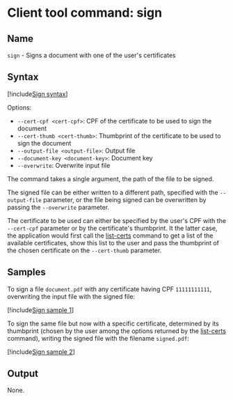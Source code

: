 ﻿# Client tool command: **sign**

## Name

`sign` - Signs a document with one of the user's certificates

## Syntax

[!include[Sign syntax](../../../../../../includes/rest-pki/core/client-tool/sign-syntax.md)]

Options:

* `--cert-cpf <cert-cpf>`: CPF of the certificate to be used to sign the document
* `--cert-thumb <cert-thumb>`: Thumbprint of the certificate to be used to sign the document
* `--output-file <output-file>`: Output file
* `--document-key <document-key>`: Document key
* `--overwrite`: Overwrite input file

The command takes a single argument, the path of the file to be signed.

The signed file can be either written to a different path, specified with the `--output-file` parameter, or the file being signed can be overwritten
by passing the `--overwrite` parameter.

The certificate to be used can either be specified by the user's CPF with the `--cert-cpf` parameter or by the certificate's thumbprint. It the latter case,
the application would first call the [list-certs](list-certs.md) command to get a list of the available certificates, show this list to the user and pass the
thumbprint of the chosen certificate on the `--cert-thumb` parameter.

## Samples

To sign a file `document.pdf` with any certificate having CPF `11111111111`, overwriting the input file with the signed file:

[!include[Sign sample 1](../../../../../../includes/rest-pki/core/client-tool/sign-sample-cpf-overwrite.md)]

To sign the same file but now with a specific certificate, determined by its thumbprint (chosen by the user among the options returned by the
[list-certs](list-certs.md) command), writing the signed file with the filename `signed.pdf`:

[!include[Sign sample 2](../../../../../../includes/rest-pki/core/client-tool/sign-sample-thumb-output.md)]

## Output

None.
